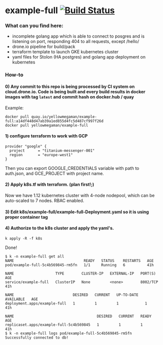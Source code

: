 # example-full [![Build Status](https://cloud.drone.io/api/badges/yellowmegaman/example-full/status.svg)](https://cloud.drone.io/yellowmegaman/example-full)

### What can you find here:
- incomplete golang app which is able to connect to posgres and is listening on port, responding 404 to all requests, except /hello/
- drone.io pipeline for build/pack
- terraform template to launch GKE kubernetes cluster
- yaml files for Stolon (HA postgres) and golang app deployment on kubernetes

### How-to
#### 0) Any commit to this repo is being processed by CI system on cloud.drone.io. Code is being built and every build  results in docker images with tag `latest` and commit hash on docker.hub / quay
Example:
```
docker pull quay.io/yellowmegaman/example-full:a14df448d47ab39a1ed855d4fc5d487cf997f26d
docker pull yellowmegaman/example-full
```

#### 1) configure terraform to work with GCP
```
provider "google" {
  project      = "titanium-messenger-001"
  region       = "europe-west1"
}
```
Then you can export GOOGLE_CREDENTIALS variable with path to auth.json, and GCE_PROJECT with project name.

#### 2) Apply k8s.tf with terraform. (plan first!;)
Now we have 1.12 kubernetes cluster with 4-node nodepool, which can be auto-scaled to 7 nodes. RBAC enabled.

#### 3) Edit k8s/example-full/example-full-Deployment.yaml so it is using proper container tag
#### 4) Authorize to the k8s cluster and apply the yaml's.
```
k apply -R -f k8s
```
Done!

```
$ k -n example-full get all
NAME                                READY   STATUS    RESTARTS   AGE
pod/example-full-5c4b569845-rm5fn   1/1     Running   6          41h

NAME                   TYPE        CLUSTER-IP   EXTERNAL-IP   PORT(S)    AGE
service/example-full   ClusterIP   None         <none>        8002/TCP   41h

NAME                           DESIRED   CURRENT   UP-TO-DATE   AVAILABLE   AGE
deployment.apps/example-full   1         1         1            1           41h

NAME                                      DESIRED   CURRENT   READY   AGE
replicaset.apps/example-full-5c4b569845   1         1         1       41h
$ k -n example-full logs pod/example-full-5c4b569845-rm5fn
Successfully connected to db!
```
